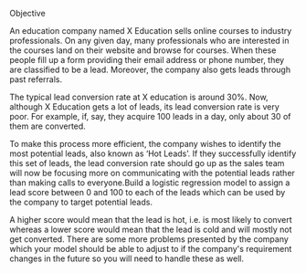 Objective

An education company named X Education sells online courses to industry professionals. 
On any given day, many professionals who are interested in the courses land on their website and browse for courses. 
When these people fill up a form providing their email address or phone number, they are classified to be a lead. Moreover, the company also gets leads through past referrals. 

The typical lead conversion rate at X education is around 30%. Now, although X Education gets a lot of leads, its lead conversion rate is very poor. 
For example, if, say, they acquire 100 leads in a day, only about 30 of them are converted. 

To make this process more efficient, the company wishes to identify the most potential leads, also known as ‘Hot Leads’. 
If they successfully identify this set of leads, the lead conversion rate should go up as the sales team will now be focusing more on communicating with the potential leads rather than making calls to everyone.Build a logistic regression model to assign a lead score between 0 and 100 to each of the leads which can be used by the company to target potential leads. 

A higher score would mean that the lead is hot, i.e. is most likely to convert whereas a lower score would mean that the lead is cold and will mostly not get converted.
There are some more problems presented by the company which your model should be able to adjust to if the company's requirement changes in the future so you will need to handle these as well.
